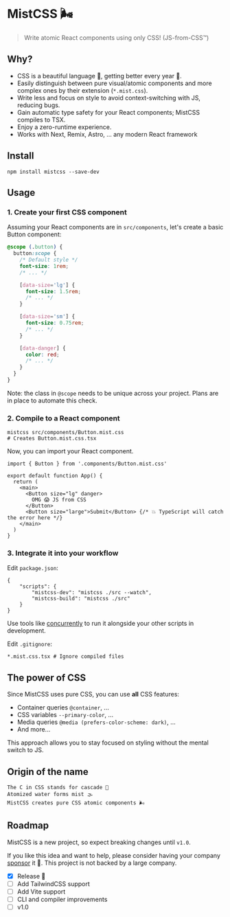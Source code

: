# MistCSS 🌬️

> Write atomic React components using only CSS! (JS-from-CSS™)

## Why?

- CSS is a beautiful language 💖, getting better every year 🚀.
- Easily distinguish between pure visual/atomic components and more complex ones by their extension (`*.mist.css`).
- Write less and focus on style to avoid context-switching with JS, reducing bugs.
- Gain automatic type safety for your React components; MistCSS compiles to TSX.
- Enjoy a zero-runtime experience.
- Works with Next, Remix, Astro, ... any modern React framework

## Install

```shell
npm install mistcss --save-dev
```

## Usage

### 1. Create your first CSS component

Assuming your React components are in `src/components`, let's create a basic Button component:

```css
@scope (.button) {
  button:scope {
    /* Default style */
    font-size: 1rem;
    /* ... */

    [data-size='lg'] {
      font-size: 1.5rem;
      /* ... */
    }

    [data-size='sm'] {
      font-size: 0.75rem;
      /* ... */
    }

    [data-danger] {
      color: red;
      /* ... */
    }
  }
}
```

Note: the class in `@scope` needs to be unique across your project. Plans are in place to automate this check.

### 2. Compile to a React component

```shell
mistcss src/components/Button.mist.css
# Creates Button.mist.css.tsx
```

Now, you can import your React component.

```tsx
import { Button } from '.components/Button.mist.css'

export default function App() {
  return (
    <main>
      <Button size="lg" danger>
        OMG 😱 JS from CSS
      </Button>
      <Button size="large">Submit</Button> {/* 💥 TypeScript will catch the error here */}
    </main>
  )
}
```

### 3. Integrate it into your workflow

Edit `package.json`:

```
{
	"scripts": {
		"mistcss-dev": "mistcss ./src --watch",
		"mistcss-build": "mistcss ./src"
	}
}
```

Use tools like [concurrently](https://github.com/open-cli-tools/concurrently) to run it alongside your other scripts in development.

Edit `.gitignore`:

```gitignore
*.mist.css.tsx # Ignore compiled files
```

## The power of CSS

Since MistCSS uses pure CSS, you can use **all** CSS features:

- Container queries `@container`, ...
- CSS variables `--primary-color`, ...
- Media queries `@media (prefers-color-scheme: dark)`, ...
- And more...

This approach allows you to stay focused on styling without the mental switch to JS.

## Origin of the name

```
The C in CSS stands for cascade 🌊
Atomized water forms mist 🌫️
MistCSS creates pure CSS atomic components 🌬️
```

## Roadmap

MistCSS is a new project, so expect breaking changes until `v1.0`.

If you like this idea and want to help, please consider having your company [sponsor](https://github.com/typicode/mistcss) it 🙇. This project is not backed by a large company.

- [x] Release 🥳
- [ ] Add TailwindCSS support
- [ ] Add Vite support
- [ ] CLI and compiler improvements
- [ ] v1.0
